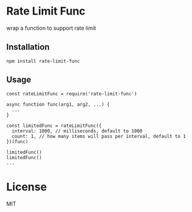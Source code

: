 # Rate Limit Func

wrap a function to support rate limit

## Installation

```
npm install rate-limit-func
```

## Usage

``` ecmascript6
const rateLimitFunc = require('rate-limit-func')

async function func(arg1, arg2, ...) {
  ...
}

const limitedFunc = rateLimitFunc({
  interval: 1000, // milliseconds, default to 1000
  count: 1, // how many items will pass per interval, default to 1
})(func)

limitedFunc()
limitedFunc()
...
```

# License

MIT